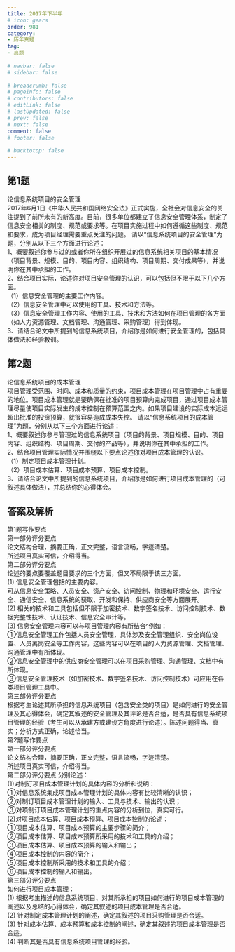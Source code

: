 ```yaml
---  
title: 2017年下半年  
# icon: gears  
order: 981  
category:  
- 历年真题  
tag:  
- 真题  
  
# navbar: false  
# sidebar: false  
  
# breadcrumb: false  
# pageInfo: false  
# contributors: false  
# editLink: false  
# lastUpdated: false  
# prev: false  
# next: false  
comment: false  
# footer: false  
  
# backtotop: false  
---  
```

## 第1题 ##

论信息系统项目的安全管理  
2017年6月1日《中华人民共和国网络安全法》正式实施，全社会对信息安全的关注提到了前所未有的新高度。目前，很多单位都建立了信息安全管理体系，制定了信息安全相关的制度、规范或要求等。在项目实施过程中如何遵循这些制度、规范和要求，成为项目经理需要重点关注的问题。 请以“信息系统项目的安全管理”为题，分别从以下三个方面进行论述：  
1、概要叙述你参与过的或者你所在组织开展过的信息系统相关项目的基本情况（项目背景、规模、目的、项目内容、组织结构、项目周期、交付成果等），并说明你在其中承担的工作。  
2、结合项目实际，论述你对项目安全管理的认识，可以包括但不限于以下几个方面。  
（1）信息安全管理的主要工作内容。  
（2）信息安全管理中可以使用的工具、技术和方法等。  
（3）信息安全管理工作内容、使用的工具、技术和方法如何在项目管理的各方面（如人力资源管理、文档管理、沟通管理、采购管理）得到体现。  
3、请结合论文中所提到的信息系统项目，介绍你是如何进行安全管理的，包括具体做法和经验教训。  


## 第2题 ##

论信息系统项目的成本管理  
项目管理受范围、时间、成本和质量的约束，项目成本管理在项目管理中占有重要的地位。项目成本管理就是要确保在批准的项目预算内完成项目，通过项目成本管理尽量使项目实际发生的成本控制在预算范围之内。如果项目建设的实际成本远远超出批准的投资预算，就很容易造成成本失控。 请以“信息系统项目的成本管理”为题，分别从以下三个方面进行论述：  
1、概要叙述你参与管理过的信息系统项目（项目的背景、项目规模、目的、项目内容、组织结构、项目周期、交付的产品等），并说明你在其中承担的工作。  
2、结合项目管理实际情况并围绕以下要点论述你对项目成本管理的认识。  
（1）制定项目成本管理计划。  
（2）项目成本估算、项目成本预算、项目成本控制。  
3、请结合论文中所提到的信息系统项目，介绍你是如何进行项目成本管理的（可叙述具体做法），并总结你的心得体会。  
  


## 答案及解析 ##

  

第1题写作要点  
第一部分评分要点  
论文结构合理，摘要正确，正文完整，语言流畅，字迹清楚。  
所述项目真实可信，介绍得当。  
第二部分评分要点  
论述的要点要覆盖题目要求的三个方面，但又不局限于该三方面。  
(1) 信息安全管理包括的主要内容。  
可从信息安全策略、人员安全、资产安全、访问控制、物理和环境安全、运行安全、通信安全、信息系统的获取、开发和保持、供应商安全等方面展开。  
(2) 相关的技术和工具包括但不限于加密技术、数字签名技术、访问控制技术、数据完整性技术、认证技术、信息安全审计等。  
(3) 信息安全管理内容可以与项目管理内容有所结合^例如：  
①信息安全管理工作包括人员安全管理，具体涉及安全管理组织、安全岗位设置、人员离岗安全等工作内容，这些内容可以在项目的人力资源管理、文档管理、沟通管理中有所体现。  
②信息安全管理中的供应商安全管理可以在项目采购管理、沟通管理、文档中有所体现。  
③信息安全管理技术（如加密技术、数字签名技术、访问控制技术）可应用在各类项目管理工具中。  
第三部分评分要点  
根据考生论述其所承担的信息系统项目（包含安全类的项目）是如何进行的安全管理及其心得体会，确定其叙述的安全管理及其评论是否合适，是否具有信息系统项目管理的经验（考生可以从承建方或建设方角度进行论述）。陈述问题得当、真实；分析方式正确，论述恰当。  
第2题写作要点  
第一部分评分要点  
论文结构合理，摘要正确，正文完整，语言流畅，字迹清楚。  
所述项目真实可信，介绍得当。  
第二部分评分要点 分别论述：  
(1)对制订项目成本管理计划的具体内容的分析和说明：  
①对信息系统集成项目成本管理计划的具体内容有比较清晰的认识；  
②对制订项目成本管理计划的输入、工具与技术、输出的认识；  
③对项制订项目成本管理计划的重点内容的分析到位，真实可行。  
(2)对项目成本估算、项目成本预算、项目成本控制的论述：  
①项目成本估算、项目成本预算的主要步骤的简介；  
②项目成本估算、项目成本预算所采用的技术和工具的介绍；  
③项目成本估算、项目成本预算的输入和输出；  
④项目成本控制的内容的简介；  
⑤项目成本控制所采用的技术和工具的介绍；  
⑥项目成本控制的输入和输出。  
第三部分评分要点  
如何进行项目成本管理：  
(1) 根据考生描述的信息系统项目、对其所承担的项目如何进行的项目成本管理的阐述以及总结的心得体会，确定其叙述的项目成本管理是否合适。  
(2) 针对制定成本管理计划的阐述，确定其叙述的项目采购管理是否合适。  
(3) 针对成本估算、成本预算和成本控制的阐述，确定其叙述的项目成本管理是否合适。  
(4) 判断其是否具有信息系统项目管理的经验。  

